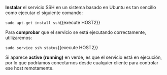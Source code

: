 **Instalar** el servicio SSH en un sistema basado en Ubuntu es tan sencillo como ejecutar el siguiente comando:

`sudo apt-get install ssh`{{execute HOST2}}

Para **comprobar** que el servicio se está ejecutando correctamente, utilizaremos:

`sudo service ssh status`{{execute HOST2}}

Si aparece **active (running)** en verde, es que el servicio está en ejecución, por lo que podríamos conectarnos desde cualquier cliente para controlar ese host remotamente.